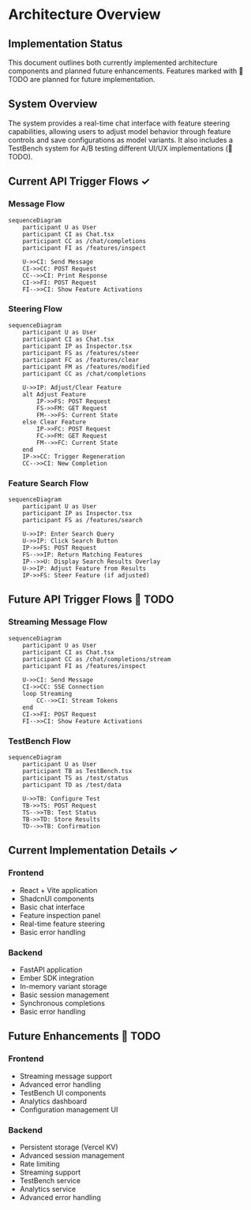 # Architecture Overview

## Implementation Status

This document outlines both currently implemented architecture components and planned future enhancements. Features marked with 🚧 TODO are planned for future implementation.

## System Overview
The system provides a real-time chat interface with feature steering capabilities, allowing users to adjust model behavior through feature controls and save configurations as model variants. It also includes a TestBench system for A/B testing different UI/UX implementations (🚧 TODO).

## Current API Trigger Flows ✓

### Message Flow
```mermaid
sequenceDiagram
    participant U as User
    participant CI as Chat.tsx
    participant CC as /chat/completions
    participant FI as /features/inspect
    
    U->>CI: Send Message
    CI->>CC: POST Request
    CC-->>CI: Print Response
    CI->>FI: POST Request
    FI-->>CI: Show Feature Activations
```

### Steering Flow
```mermaid
sequenceDiagram
    participant U as User
    participant CI as Chat.tsx
    participant IP as Inspector.tsx
    participant FS as /features/steer 
    participant FC as /features/clear
    participant FM as /features/modified 
    participant CC as /chat/completions
    
    U->>IP: Adjust/Clear Feature
    alt Adjust Feature
        IP->>FS: POST Request
        FS->>FM: GET Request
        FM-->>FS: Current State
    else Clear Feature
        IP->>FC: POST Request
        FC->>FM: GET Request
        FM-->>FC: Current State
    end
    IP->>CC: Trigger Regeneration
    CC-->>CI: New Completion
```

### Feature Search Flow
```mermaid
sequenceDiagram
    participant U as User
    participant IP as Inspector.tsx
    participant FS as /features/search
    
    U->>IP: Enter Search Query
    U->>IP: Click Search Button
    IP->>FS: POST Request
    FS-->>IP: Return Matching Features
    IP-->>U: Display Search Results Overlay
    U->>IP: Adjust Feature from Results
    IP->>FS: Steer Feature (if adjusted)
```

## Future API Trigger Flows 🚧 TODO

### Streaming Message Flow
```mermaid
sequenceDiagram
    participant U as User
    participant CI as Chat.tsx
    participant CC as /chat/completions/stream
    participant FI as /features/inspect
    
    U->>CI: Send Message
    CI->>CC: SSE Connection
    loop Streaming
        CC-->>CI: Stream Tokens
    end
    CI->>FI: POST Request
    FI-->>CI: Show Feature Activations
```

### TestBench Flow
```mermaid
sequenceDiagram
    participant U as User
    participant TB as TestBench.tsx
    participant TS as /test/status
    participant TD as /test/data
    
    U->>TB: Configure Test
    TB->>TS: POST Request
    TS-->>TB: Test Status
    TB->>TD: Store Results
    TD-->>TB: Confirmation
```

## Current Implementation Details ✓

### Frontend
- React + Vite application
- ShadcnUI components
- Basic chat interface
- Feature inspection panel
- Real-time feature steering
- Basic error handling

### Backend
- FastAPI application
- Ember SDK integration
- In-memory variant storage
- Basic session management
- Synchronous completions
- Basic error handling

## Future Enhancements 🚧 TODO

### Frontend
- Streaming message support
- Advanced error handling
- TestBench UI components
- Analytics dashboard
- Configuration management UI

### Backend
- Persistent storage (Vercel KV)
- Advanced session management
- Rate limiting
- Streaming support
- TestBench service
- Analytics service
- Advanced error handling
